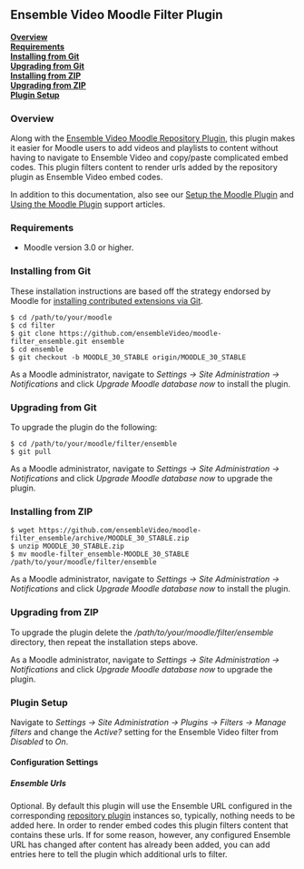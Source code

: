## Ensemble Video Moodle Filter Plugin

__[Overview](#overview)__<br/>
__[Requirements](#req)__<br/>
__[Installing from Git](#git_install)__<br/>
__[Upgrading from Git](#git_upgrade)__<br/>
__[Installing from ZIP](#zip_install)__<br/>
__[Upgrading from ZIP](#zip_upgrade)__<br/>
__[Plugin Setup](#setup)__<br/>

### <a id="overview"></a>Overview

Along with the [Ensemble Video Moodle Repository Plugin](https://github.com/ensembleVideo/moodle-repository_ensemble), this plugin
makes it easier for Moodle users to add videos and playlists to content without
having to navigate to Ensemble Video and copy/paste complicated embed codes.  This
plugin filters content to render urls added by the repository plugin as Ensemble Video
embed codes.

In addition to this documentation, also see our [Setup the Moodle Plugin](http://support.ensemblevideo.com/setup-the-moodle-plugin/)
and [Using the Moodle Plugin](http://support.ensemblevideo.com/using-the-moodle-plugin/) support articles.

### <a id="req"></a>Requirements

* Moodle version 3.0 or higher.

### <a id="git_install"></a>Installing from Git

These installation instructions are based off the strategy endorsed by Moodle
for [installing contributed extensions via Git](http://docs.moodle.org/30/en/Git_for_Administrators#Installing_a_contributed_extension_from_its_Git_repository).

    $ cd /path/to/your/moodle
    $ cd filter
    $ git clone https://github.com/ensembleVideo/moodle-filter_ensemble.git ensemble
    $ cd ensemble
    $ git checkout -b MOODLE_30_STABLE origin/MOODLE_30_STABLE

As a Moodle administrator, navigate to _Settings -> Site Administration -> Notifications_
and click _Upgrade Moodle database now_ to install the plugin.

### <a id="git_upgrade"></a>Upgrading from Git

To upgrade the plugin do the following:

    $ cd /path/to/your/moodle/filter/ensemble
    $ git pull

As a Moodle administrator, navigate to _Settings -> Site Administration -> Notifications_
and click _Upgrade Moodle database now_ to upgrade the plugin.

### <a id="zip_install"></a>Installing from ZIP

    $ wget https://github.com/ensembleVideo/moodle-filter_ensemble/archive/MOODLE_30_STABLE.zip
    $ unzip MOODLE_30_STABLE.zip
    $ mv moodle-filter_ensemble-MOODLE_30_STABLE /path/to/your/moodle/filter/ensemble

As a Moodle administrator, navigate to _Settings -> Site Administration -> Notifications_
and click _Upgrade Moodle database now_ to install the plugin.

### <a id="zip_upgrade"></a>Upgrading from ZIP

To upgrade the plugin delete the
_/path/to/your/moodle/filter/ensemble_ directory, then repeat the installation
steps above.

As a Moodle administrator, navigate to _Settings -> Site Administration -> Notifications_
and click _Upgrade Moodle database now_ to upgrade the plugin.

### <a id="setup"></a>Plugin Setup

Navigate to _Settings -> Site Administration -> Plugins -> Filters -> Manage filters_
and change the _Active?_ setting for the Ensemble Video filter from _Disabled_ to _On_.

#### Configuration Settings

##### Ensemble Urls

Optional.  By default this plugin will use the Ensemble URL configured in the
corresponding [repository plugin](https://github.com/ensembleVideo/moodle-repository_ensemble)
instances so, typically, nothing needs to be added here.  In order to render
embed codes this plugin filters content that contains these urls.  If for some
reason, however, any configured Ensemble URL has changed after content has
already been added, you can add entries here to tell the plugin which additional
urls to filter.
